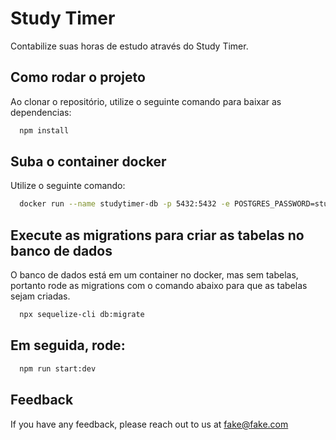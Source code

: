 
# Study Timer

Contabilize suas horas de estudo através do Study Timer. 


## Como rodar o projeto

Ao clonar o repositório, utilize o seguinte comando para baixar as dependencias: 


```bash
  npm install
```

## Suba o container docker

Utilize o seguinte comando: 

```bash
  docker run --name studytimer-db -p 5432:5432 -e POSTGRES_PASSWORD=studytimer -e POSTGRES_USER=studytimer -e POSTGRES_DB=studytimer-db -d postgres
```


## Execute as migrations para criar as tabelas no banco de dados

O banco de dados está em um container no docker, mas sem tabelas, portanto rode as migrations com o comando abaixo para que as tabelas sejam criadas. 



```bash
  npx sequelize-cli db:migrate
```

## Em seguida, rode: 


```bash
  npm run start:dev
```



  
## Feedback

If you have any feedback, please reach out to us at fake@fake.com
